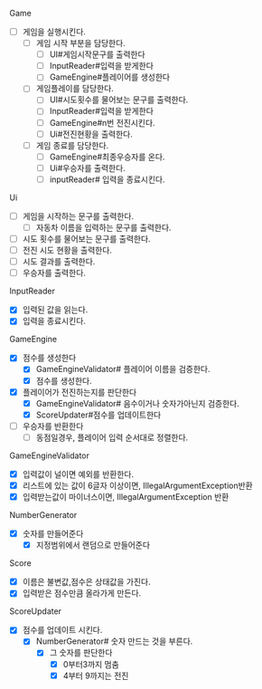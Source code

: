 Game

-[ ] 게임을 실행시킨다.
    - [ ] 게임 시작 부분을 담당한다.
        -[ ] UI#게임시작문구를 출력한다
        - [ ] InputReader#입력을 받게한다
        - [ ] GameEngine#플레이어를 생성한다
    - [ ] 게임플레이를 담당한다.
        -[ ] UI#시도횟수를 물어보는 문구를 출력한다.
        - [ ] InputReader#입력을 받게한다
        -[ ] GameEngine#n번 전진시킨다.
        -[ ] Ui#전진현황을 출력한다.
    -[ ] 게임 종료를 담당한다.
        -[ ] GameEngine#최종우승자를 온다.
        -[ ] Ui#우승자를 출력한다.
        - [ ] inputReader# 입력을 종료시킨다.

Ui

-[ ] 게임을 시작하는 문구를 출력한다.
    -[ ] 자동차 이름을 입력하는 문구를 출력한다.
-[ ] 시도 횟수를 물어보는 문구를 출력한다.
-[ ] 전진 시도 현황을 출력한다.
- [ ] 시도 결과를 출력한다.
-[ ] 우승자를 출력한다.

InputReader

-[x] 입력된 값을 읽는다.
- [x] 입력을 종료시킨다.

GameEngine

-[x] 점수를 생성한다
    -[x] GameEngineValidator# 플레이어 이름을 검증한다.
    - [x] 점수를 생성한다.
- [x] 플레이어가 전진하는지를 판단한다
    - [x] GameEngineValidator# 음수이거나 숫자가아닌지 검증한다.
    - [x] ScoreUpdater#점수를 업데이트한다
-[ ] 우승자를 반환한다
    -[ ] 동점일경우, 플레이어 입력 순서대로 정렬한다.

GameEngineValidator

- [x] 입력값이 널이면 예외를 반환한다.
- [x] 리스트에 있는 값이 6글자 이상이면, IllegalArgumentException반환
- [x] 입력받는값이 마이너스이면, IllegalArgumentException 반환

NumberGenerator

-[x] 숫자를 만들어준다
    -[x] 지정범위에서 랜덤으로 만들어준다

Score

-[x] 이름은 불변값,점수은 상태값을 가진다.
-[x] 입력받은 점수만큼 올라가게 만든다.

ScoreUpdater

-[x] 점수를 업데이트 시킨다.
    -[x] NumberGenerator# 숫자 만드는 것을 부른다.
        -[x] 그 숫자를 판단한다
            - [x] 0부터3까지 멈춤
            - [x] 4부터 9까지는 전진
